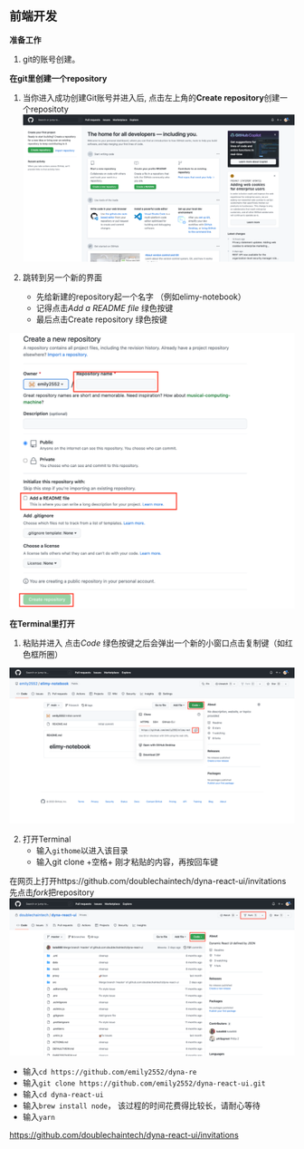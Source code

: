 
## 前端开发 ##

**准备工作**

1. git的账号创建。



**在git里创建一个repository**

1. 当你进入成功创建Git账号并进入后, 点击左上角的**Create repository**创建一个repositoty
![](images/RC-1.png)

2. 跳转到另一个新的界面  
    + 先给新建的repository起一个名字 （例如elimy-notebook） 
    + 记得点击*Add a README file* 绿色按键 
    + 最后点击Create repository  绿色按键   
    
![](images/RC-2.png)




**在Terminal里打开**

1. 粘贴并进入
    点击*Code* 绿色按键之后会弹出一个新的小窗口点击复制键（如红色框所圈） 
    
![](images/RC-3.png)


2. 打开Terminal
    + 输入`githome`以进入该目录
    + 输入git clone +空格+ 刚才粘贴的内容，再按回车键  

在网页上打开https://github.com/doublechaintech/dyna-react-ui/invitations 
先点击*fork*把repository
![](images/RC-4.png)

    
    
   + 输入`cd https://github.com/emily2552/dyna-re`   
   + 输入`git clone https://github.com/emily2552/dyna-react-ui.git`
   + 输入`cd dyna-react-ui`
   + 输入`brew install node`， 该过程的时间花费得比较长，请耐心等待
   + 输入`yarn`
    
    
https://github.com/doublechaintech/dyna-react-ui/invitations